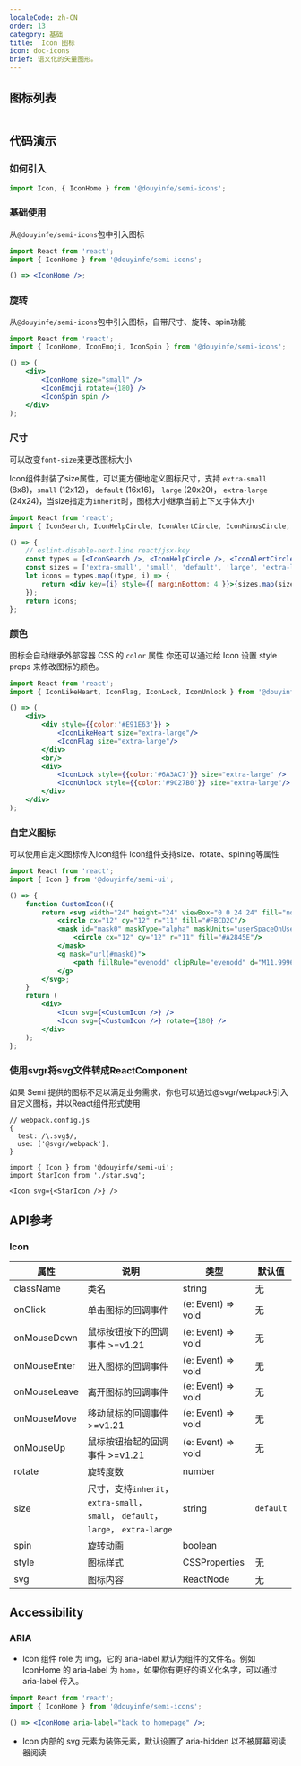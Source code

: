 ```yaml
---
localeCode: zh-CN
order: 13
category: 基础
title:  Icon 图标
icon: doc-icons
brief: 语义化的矢量图形。
---
```


## 图标列表
```icon
```

## 代码演示

### 如何引入

```jsx import
import Icon, { IconHome } from '@douyinfe/semi-icons';
```

### 基础使用
从`@douyinfe/semi-icons`包中引入图标

```jsx live=true
import React from 'react';
import { IconHome } from '@douyinfe/semi-icons';

() => <IconHome />;

```


### 旋转
从`@douyinfe/semi-icons`包中引入图标，自带尺寸、旋转、spin功能

```jsx live=true
import React from 'react';
import { IconHome, IconEmoji, IconSpin } from '@douyinfe/semi-icons';

() => (
    <div>
        <IconHome size="small" />
        <IconEmoji rotate={180} />
        <IconSpin spin />
    </div>
);

```

### 尺寸
>
可以改变`font-size`来更改图标大小
>

Icon组件封装了size属性，可以更方便地定义图标尺寸，支持 `extra-small` (8x8)，`small` (12x12)， `default` (16x16)， `large` (20x20)， `extra-large` (24x24)，当size指定为`inherit`时，图标大小继承当前上下文字体大小


```jsx live=true
import React from 'react';
import { IconSearch, IconHelpCircle, IconAlertCircle, IconMinusCircle, IconPlusCircle, IconPlus, IconRefresh } from '@douyinfe/semi-icons';

() => {
    // eslint-disable-next-line react/jsx-key
    const types = [<IconSearch />, <IconHelpCircle />, <IconAlertCircle />, <IconMinusCircle />, <IconPlusCircle />, <IconPlus />, <IconRefresh />];
    const sizes = ['extra-small', 'small', 'default', 'large', 'extra-large'];
    let icons = types.map((type, i) => {
        return <div key={i} style={{ marginBottom: 4 }}>{sizes.map(size => React.cloneElement(type, {size, key:size}))}</div>;
    });
    return icons;
};
```

### 颜色
图标会自动继承外部容器 CSS 的 `color` 属性
你还可以通过给 Icon 设置 style props 来修改图标的颜色。

```jsx live=true
import React from 'react';
import { IconLikeHeart, IconFlag, IconLock, IconUnlock } from '@douyinfe/semi-icons';

() => (
    <div>
        <div style={{color:'#E91E63'}} >
            <IconLikeHeart size="extra-large"/>
            <IconFlag size="extra-large"/>
        </div>
        <br/>
        <div>
            <IconLock style={{color:'#6A3AC7'}} size="extra-large" />
            <IconUnlock style={{color:'#9C27B0'}} size="extra-large"/>
        </div>
    </div>
);
```

### 自定义图标
可以使用自定义图标传入Icon组件
Icon组件支持size、rotate、spining等属性

```jsx live=true
import React from 'react';
import { Icon } from '@douyinfe/semi-ui';

() => {
    function CustomIcon(){
        return <svg width="24" height="24" viewBox="0 0 24 24" fill="none" xmlns="http://www.w3.org/2000/svg">
            <circle cx="12" cy="12" r="11" fill="#FBCD2C"/>
            <mask id="mask0" maskType="alpha" maskUnits="userSpaceOnUse" x="1" y="1" width="22" height="22">
                <circle cx="12" cy="12" r="11" fill="#A2845E"/>
            </mask>
            <g mask="url(#mask0)">
                <path fillRule="evenodd" clipRule="evenodd" d="M11.9996 17.7963C13.7184 17.7963 15.2479 16.3561 16.0881 14.2048C16.6103 13.9909 17.1072 13.3424 17.334 12.4957C17.629 11.3948 17.5705 10.4118 16.7665 10.1059C16.6885 6.27115 15.1754 4.78714 11.9996 4.78714C8.82412 4.78714 7.31097 6.27097 7.2328 10.1052C6.42711 10.4103 6.36828 11.394 6.66349 12.4957C6.89064 13.3435 7.38849 13.9926 7.91145 14.2056C8.7518 16.3565 10.2811 17.7963 11.9996 17.7963ZM20.0126 23C20.34 23 20.5906 22.7037 20.4686 22.3999C19.6099 20.2625 16.1444 18.6636 12 18.6636C7.85555 18.6636 4.39008 20.2625 3.53142 22.3999C3.40937 22.7037 3.65999 23 3.9874 23H20.0126Z" fill="white"/>
            </g>
        </svg>;
    }
    return (
        <div>
            <Icon svg={<CustomIcon />} />
            <Icon svg={<CustomIcon />} rotate={180} />
        </div>
    );
};
```

### 使用svgr将svg文件转成ReactComponent
如果 Semi 提供的图标不足以满足业务需求，你也可以通过@svgr/webpack引入自定义图标，并以React组件形式使用

```
// webpack.config.js
{
  test: /\.svg$/,
  use: ['@svgr/webpack'],
}

import { Icon } from '@douyinfe/semi-ui';
import StarIcon from './star.svg';

<Icon svg={<StarIcon />} />
```



## API参考

### Icon

| 属性  | 说明        | 类型            | 默认值 |
|-------|-------------|-----------------|--------|
| className | 类名 | string | 无    |
| onClick | 单击图标的回调事件 | (e: Event) => void | 无    |
| onMouseDown | 鼠标按钮按下的回调事件 >=v1.21 | (e: Event) => void | 无    |
| onMouseEnter | 进入图标的回调事件 | (e: Event) => void | 无    |
| onMouseLeave | 离开图标的回调事件 | (e: Event) => void | 无    |
| onMouseMove | 移动鼠标的回调事件 >=v1.21 | (e: Event) => void | 无    |
| onMouseUp | 鼠标按钮抬起的回调事件 >=v1.21 | (e: Event) => void | 无    |
| rotate | 旋转度数 | number |   |
| size | 尺寸，支持`inherit`，`extra-small`，`small`， `default`， `large`， `extra-large` | string | `default`  |
| spin | 旋转动画 | boolean |   |
| style | 图标样式 | CSSProperties | 无    |
| svg | 图标内容 | ReactNode | 无    |


## Accessibility

### ARIA

- Icon 组件 role 为 img，它的 aria-label 默认为组件的文件名。例如 IconHome 的 aria-label 为 `home`，如果你有更好的语义化名字，可以通过 aria-label 传入。

```jsx live=true
import React from 'react';
import { IconHome } from '@douyinfe/semi-icons';

() => <IconHome aria-label="back to homepage" />;
```

- Icon 内部的 svg 元素为装饰元素，默认设置了 aria-hidden 以不被屏幕阅读器阅读
